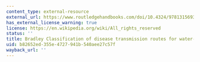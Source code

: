 ```yaml
---
content_type: external-resource
external_url: https://www.routledgehandbooks.com/doi/10.4324/9781315693606.ch03
has_external_license_warning: true
license: https://en.wikipedia.org/wiki/All_rights_reserved
status: ''
title: Bradley Classification of disease transmission routes for water-related hazards
uid: b82652ed-355e-4727-941b-540aee27c57f
wayback_url: ''
---
```

